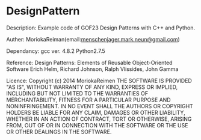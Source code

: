 DesignPattern
=============

Description:
Example code of GOF23 Design Patterns with C++ and Python.

Auther:
MoriokaReiman(email:menschenjager.mark.neun@gmail.com)

Dependancy:
gcc ver. 4.8.2
Python2.7.5

Reference:
Design Patterns: Elements of Reusable Object-Oriented Software
Erich Helm, Richard Johnson, Ralph Vlissides, John Gamma

Licence:
Copyright (c) 2014 MoriokaReimen
THE SOFTWARE IS PROVIDED "AS IS", WITHOUT WARRANTY OF ANY KIND, EXPRESS OR
IMPLIED, INCLUDING BUT NOT LIMITED TO THE WARRANTIES OF MERCHANTABILITY,
FITNESS FOR A PARTICULAR PURPOSE AND NONINFRINGEMENT. IN NO EVENT SHALL THE
AUTHORS OR COPYRIGHT HOLDERS BE LIABLE FOR ANY CLAIM, DAMAGES OR OTHER
LIABILITY, WHETHER IN AN ACTION OF CONTRACT, TORT OR OTHERWISE, ARISING FROM,
OUT OF OR IN CONNECTION WITH THE SOFTWARE OR THE USE OR OTHER DEALINGS IN
THE SOFTWARE.
